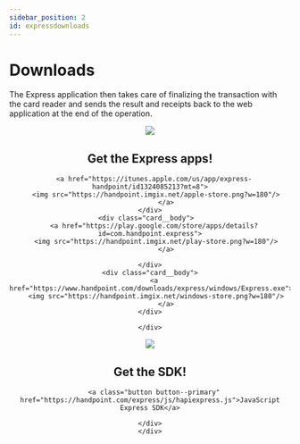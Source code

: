 ```yaml
---
sidebar_position: 2
id: expressdownloads
---
```


# Downloads

The Express application then takes care of finalizing the transaction with the card reader and sends the result and receipts back to the web application at the end of the operation.



<div class="card-demo" align='middle'  >
  <div class="card card-background"  style={{flexDirection: 'row'}} >

 <div>
    <div class="card__header">
      <img
    src="https://handpoint.imgix.net/icon-express.png?w=90"
  />
    </div>
    <div class="card__body">
        <h2>Get the Express apps! </h2>
        
      <a href="https://itunes.apple.com/us/app/express-handpoint/id1324085213?mt=8">
        <img src="https://handpoint.imgix.net/apple-store.png?w=180"/> 
            </a>
    </div>
    <div class="card__body">  
      <a href="https://play.google.com/store/apps/details?id=com.handpoint.express">
        <img src="https://handpoint.imgix.net/play-store.png?w=180"/> 
            </a>
    
    </div>
    <div class="card__body">
      <a href="https://www.handpoint.com/downloads/express/windows/Express.exe">
        <img src="https://handpoint.imgix.net/windows-store.png?w=180"/> 
            </a>
    </div>
    
    </div>
  <div >
    <div class="card__header">
      <img
    src="https://handpoint.imgix.net/ballicons/small/cloud.png?w=90"
  />
    </div>
    <div class="card__body">
        <h2>Get the SDK! </h2>
        
      <a class="button button--primary" href="https://handpoint.com/express/js/hapiexpress.js">JavaScript Express SDK</a>
    
    </div>
    </div>
  </div>
</div>






